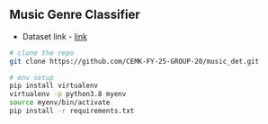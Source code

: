 ##  Music Genre Classifier


- Dataset link - [link](https://www.kaggle.com/datasets/andradaolteanu/gtzan-dataset-music-genre-classification/data)



```bash
# clone the repo
git clone https://github.com/CEMK-FY-25-GROUP-20/music_det.git

# env setup
pip install virtualenv
virtualenv -p python3.8 myenv
source myenv/bin/activate
pip install -r requirements.txt
```
